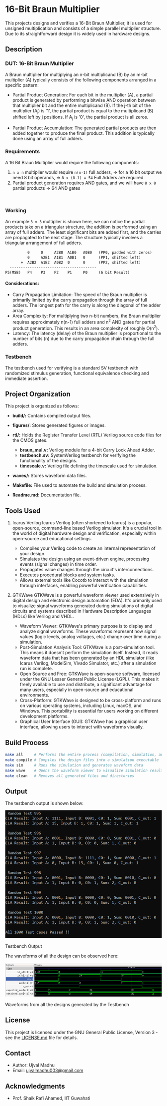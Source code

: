 # 16-Bit Braun Multiplier

This projects designs and verifies a 16-Bit Braun Multiplier, it is used for unsigned multiplication and consists of a simple parallel multiplier structure. Due to its straightforward design it is widely used in hardware designs.

## Description

### DUT: 16-Bit Braun Multiplier

A Braun multiplier for multiplying an n-bit multiplicand (B) by an m-bit multiplier (A) typically consists of the following components arranged in a specific pattern:

- Partial Product Generation: For each bit in the multiplier (A), a partial product is generated by performing a bitwise AND operation between that multiplier bit and the entire multiplicand (B). If the j-th bit of the multiplier (A<sub>j</sub>) is '1', the partial product is equal to the multiplicand (B) shifted left by j positions. If A<sub>j</sub> is '0', the partial product is all zeros.

- Partial Product Accumulation: The generated partial products are then added together to produce the final product. This addition is typically done using an array of full adders.

### Requirements

A 16 Bit Braun Multiplier would require the following components:
1. ` n x n ` multiplier would require `n(n-1)` full adders, => for a 16 bit output we need 8 bit operands, => `8 x (8-1) = 54` Full Adders are required.
2. Partial product generation requires AND gates, and we will have `8 x 8` partial products => 64 AND gates

<br>

### Working 

An example `3 x 3` multiplier is shown here, we can notice the partial products take on a triangular structure, the addition is performed using an array of full adders. The least significant bits are added first, and the carries are propagated to the next stage. The structure typically involves a triangular arrangement of full adders.
 

```
          0     0     A2B0  A1B0   A0B0   (PP0, padded with zeros)
          0     A2B1  A1B1  A0B1   0      (PP1, shifted left)
       +  A2B2  A1B2  A0B2  0      0      (PP2, shifted left)
  ---------------------------------------
P5(MSB)   P4    P3    P2    P1     P0     (6 bit Result)
```




#### Considerations:

- Carry Propagation Limitation: The speed of the Braun multiplier is primarily limited by the carry propagation through the array of full adders. The longest path for the carry is along the diagonal of the adder array.
- Area Complexity: For multiplying two n-bit numbers, the Braun multiplier requires approximately n(n-1) full adders and n<sup>2</sup> AND gates for partial product generation. This results in an area complexity of roughly O(n<sup>2</sup>).
- Latency: The latency (delay) of the Braun multiplier is proportional to the number of bits (n) due to the carry propagation chain through the full adders.


### Testbench
The testbench used for verifying is a standard SV testbench with randomized stimulus generation, functional equivalence checking and immediate assertion.

## Project Organization

This project is organized as follows:

* **build/:** Contains compiled output files.
* **figures/:** Stores generated figures or images.
* **rtl/:** Holds the Register Transfer Level (RTL) Verilog source code files for the CMOS gates.
    * **braun_mul.v:** Verilog module for a 4-bit Carry Look Ahead Adder.
    * **testbench.sv:** SystemVerilog testbench for verifying the functionality of the designs.
    * **timescale.v:** Verilog file defining the timescale used for simulation.

* **waves/:** Stores waveform data files.
* **Makefile:** File used to automate the build and simulation process.
* **Readme.md:** Documentation file.



## Tools Used

1. Icarus Verilog
    Icarus Verilog (often shortened to Icarus) is a popular, open-source, command-line based Verilog simulator. It's a crucial tool in the world of digital hardware design and verification, especially within open-source and educational settings.
    - Compiles your Verilog code to create an internal representation of your design.
    - Simulates the design using an event-driven engine, processing events (signal changes) in time order.
    - Propagates value changes through the circuit's interconnections.
    - Executes procedural blocks and system tasks.
    - Allows external tools like Cocotb to interact with the simulation through interfaces, enabling powerful verification capabilities.

4. GTKWave
    GTKWave is a powerful waveform viewer used extensively in digital design and electronic design automation (EDA). It's primarily used to visualize signal waveforms generated during simulations of digital circuits and systems described in Hardware Description Languages (HDLs) like Verilog and VHDL.

    - Waveform Viewer: GTKWave's primary purpose is to display and analyze signal waveforms. These waveforms represent how signal values (logic levels, analog voltages, etc.) change over time during a simulation.
    - Post-Simulation Analysis Tool: GTKWave is a post-simulation tool. This means it doesn't perform the simulation itself. Instead, it reads waveform data that has been generated by an HDL simulator (like Icarus Verilog, ModelSim, Vivado Simulator, etc.) after a simulation run is complete.
    - Open Source and Free: GTKWave is open-source software, licensed under the GNU Lesser General Public License (LGPL). This makes it freely available to use and distribute, a significant advantage for many users, especially in open-source and educational environments.
    - Cross-Platform: GTKWave is designed to be cross-platform and runs on various operating systems, including Linux, macOS, and Windows. This portability is essential for users working on different development platforms.
    - Graphical User Interface (GUI): GTKWave has a graphical user interface, allowing users to interact with waveforms visually.


## Build Process

```bash
make all     # Performs the entire process (compilation, simulation, and waveform viewing)
make compile # Compiles the design files into a simulation executable
make sim     # Runs the simulation and generates waveform data
make wave    # Opens the waveform viewer to visualize simulation results
make clean   # Removes all generated files and directories
```

## Output

The testbench output is shown below:

<p>
    <img src = "./figures/tb_output.png"/>
    <figcaption>Testbench Output</figcaption>
</p>


The waveforms of all the design can be observed here:

<p>
    <img src = "./figures/waveforms.png"/>
    <figcaption>Waveforms from all the designs generated by the Testbench</figcaption>
</p>


## License

This project is licensed under the GNU General Public License, Version 3 - see the [LICENSE.md](LICENSE.md) file for details.

## Contact

- Author: Ujval Madhu
- Email: ujvalmadhu003@gmail.com

## Acknowledgments

- Prof. Shaik Rafi Ahamed, IIT Guwahati